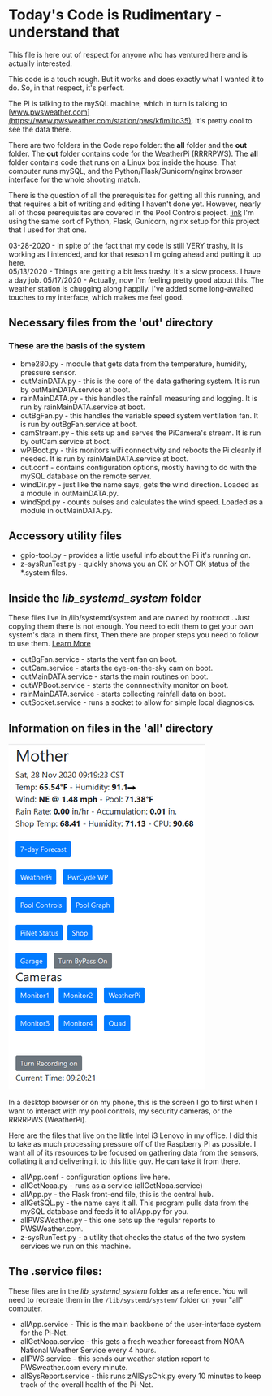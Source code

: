 # Today's Code is Rudimentary - understand that

This file is here out of respect for anyone who has ventured here and is actually interested.

This code is a touch rough.  But it works and does exactly what I wanted it to do.  So, in that respect, it's perfect.

The Pi is talking to the mySQL machine, which in turn is talking to [www.pwsweather.com](https://www.pwsweather.com/station/pws/kflmilto35).  It's pretty cool to see the data there.

There are two folders in the Code repo folder: the **all** folder and the **out** folder.  The **out** folder contains code for the WeatherPi (RRRRPWS).  The **all** folder contains code that runs on a Linux box inside the house.  That computer runs mySQL, and the Python/Flask/Gunicorn/nginx browser interface for the whole shooting match.

There is the question of all the prerequisites for getting all this running, and that requires a bit of writing and editing I haven't done yet.  However, nearly all of those prerequisites are covered in the Pool Controls project. [link](https://github.com/casspop/PoolControls/blob/master/Setup%20nginx%20and%20gunicorn.md)  I'm using the same sort of Python, Flask, Gunicorn, nginx setup for this project that I used for that one.

03-28-2020 - In spite of the fact that my code is still VERY trashy, it is working as I intended, and for that reason I'm going ahead and putting it up here.  
05/13/2020 - Things are getting a bit less trashy.  It's a slow process.  I have a day job.
05/17/2020 - Actually, now I'm feeling pretty good about this.  The weather station is chugging along happily.  I've added some long-awaited touches to my interface, which makes me feel good.

## Necessary files from the 'out' directory

### These are the basis of the system

- bme280.py - module that gets data from the temperature, humidity, pressure sensor.
- outMainDATA.py - this is the core of the data gathering system. It is run by outMainDATA.service at boot.
- rainMainDATA.py - this handles the rainfall measuring and logging. It is run by rainMainDATA.service at boot.
- outBgFan.py - this handles the variable speed system ventilation fan. It is run by outBgFan.service at boot.
- camStream.py - this sets up and serves the PiCamera's stream. It is run by outCam.service at boot.
- wPiBoot.py - this monitors wifi connectivity and reboots the Pi cleanly if needed. It is run by rainMainDATA.service at boot.
- out.conf - contains configuration options, mostly having to do with the mySQL database on the remote server.
- windDir.py - just like the name says, gets the wind direction. Loaded as a module in outMainDATA.py.
- windSpd.py - counts pulses and calculates the wind speed. Loaded as a module in outMainDATA.py.

## Accessory utility files

- gpio-tool.py - provides a little useful info about the Pi it's running on.
- z-sysRunTest.py - quickly shows you an OK or NOT OK status of the *.system files.

## Inside the _lib_systemd_system_ folder

These files live in /lib/systemd/system and are owned by root:root .  Just copying them there is not enough.  You need to edit them to
get your own system's data in them first, Then there are proper steps you need to follow to use them.
[Learn More](https://www.raspberrypi.org/documentation/linux/usage/systemd.md)

- outBgFan.service - starts the vent fan on boot.
- outCam.service - starts the eye-on-the-sky cam on boot.
- outMainDATA.service - starts the main routines on boot.
- outWPBoot.service - starts the connnectivity monitor on boot.
- rainMainDATA.service - starts collecting rainfall data on boot.
- outSocket.service - runs a socket to allow for simple local diagnosics.

## Information on files in the 'all' directory

![Output as seen in browser.](./all/allApp_Browser_output.png)

In a desktop browser or on my phone, this is the screen I go to first when I want to interact with my pool controls, my security cameras, or the RRRRPWS (WeatherPi).

Here are the files that live on the little Intel i3 Lenovo in my office.  I did this to take as much processing pressure off of the Raspberry Pi as possible.  I want all of its resources to be focused on gathering data from the sensors, collating it and delivering it to this little guy.  He can take it from there.

- allApp.conf - configuration options live here.
- allGetNoaa.py - runs as a service (allGetNoaa.service)
- allApp.py - the Flask front-end file, this is the central hub.
- allGetSQL.py - the name says it all.  This program pulls data from the mySQL database and feeds it to allApp.py for you.
- allPWSWeather.py - this one sets up the regular reports to PWSWeather.com.
- z-sysRunTest.py - a utility that checks the status of the two system services we run on this machine.

##  The .service files: 

These files are in the _lib_systemd_system_ folder as a reference.  You will need to recreate them in the <code>/lib/systemd/system/</code> folder on your "all" computer.

- allApp.service - This is the main backbone of the user-interface system for the Pi-Net.
- allGetNoaa.service - this gets a fresh weather forecast from NOAA National Weather Service every 4 hours.
- allPWS.service - this sends our weather station report to PWSweather.com every minute.
- allSysReport.service - this runs zAllSysChk.py every 10 minutes to keep track of the overall health of the Pi-Net.
